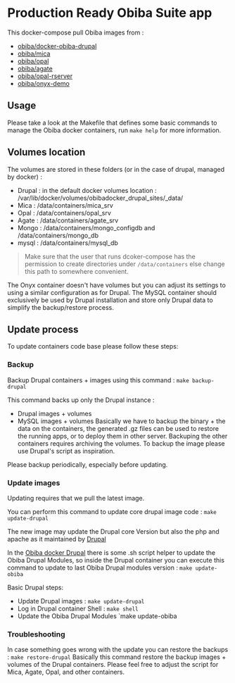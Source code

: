 Production Ready Obiba Suite app
===============================


This docker-compose pull Obiba images from :
* [obiba/docker-obiba-drupal](https://hub.docker.com/repository/docker/obiba/docker-obiba-drupal)
* [obiba/mica](https://hub.docker.com/repository/docker/obiba/mica)
* [obiba/opal](https://hub.docker.com/repository/docker/obiba/opal)
* [obiba/agate](https://hub.docker.com/repository/docker/obiba/agate)
* [obiba/opal-rserver](https://hub.docker.com/repository/docker/obiba/opal-rserver)
* [obiba/onyx-demo](https://hub.docker.com/repository/docker/obiba/onyx-demo)

## Usage
Please take a look at the Makefile that defines some basic commands to manage the Obiba docker containers, run `make help` for more information.

## Volumes location
The volumes are stored in these folders (or in the case of drupal, managed by docker) :
 
* Drupal : in the default docker volumes location : /var/lib/docker/volumes/obibadocker_drupal_sites/_data/
* Mica : /data/containers/mica_srv
* Opal : /data/containers/opal_srv
* Agate : /data/containers/agate_srv
* Mongo :  /data/containers/mongo_configdb  and /data/containers/mongo_db
* mysql : /data/containers/mysql_db

> Make sure that the user that runs dcoker-compose has the permission to create directories under `/data/containers` else change this path to somewhere convenient.

The Onyx container doesn't have volumes but you can adjust its settings to using a similar configuration as for Drupal.
The MySQL container should exclusively be used by Drupal installation and store only Drupal data to simplify the backup/restore process.

## Update process
To update containers code base please follow these steps: 

### Backup
Backup Drupal containers + images using this command : `make backup-drupal`

This command backs up only the Drupal instance : 
- Drupal images + volumes
- MySQL images + volumes
Basically we have to backup the binary + the data on the containers, the generated .gz files can be used to restore 
the running apps, or to deploy them in other server.
Backuping the other containers requires archiving the volumes.
To backup the image please use Drupal's script as inspiration.

Please backup periodically, especially before updating.

### Update images
Updating requires that we pull the latest image.

You can perform this command to update core drupal image code : `make update-drupal`

The new image may update the Drupal core Version but also the php and apache as it maintained by [Drupal](https://hub.docker.com/_/drupal)

In the [Obiba docker Drupal](https://hub.docker.com/repository/docker/obiba/docker-obiba-drupal) there is some .sh script 
helper to update the Obiba Drupal Modules, so inside the Drupal container you can execute this command to update to last 
Obiba Drupal modules version : `make update-obiba`

Basic Drupal steps: 
- Update Drupal images :  `make update-drupal`
- Log in Drupal container Shell : `make shell`
- Update the Obiba Drupal Modules `make update-obiba

### Troubleshooting
In case something goes wrong with the update you can restore the backups : `make restore-drupal`
Basically this command restore the backup images + volumes of the Drupal containers.
Please feel free to adjust the script for Mica, Agate, Opal, and other containers.
